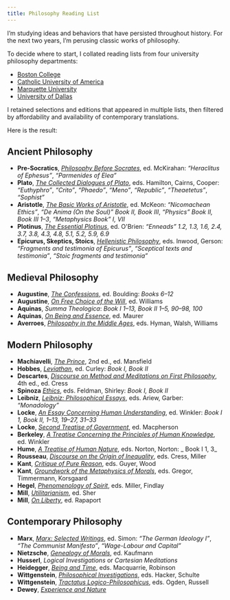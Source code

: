 ```yaml
---
title: Philosophy Reading List
---
```


I’m studying ideas and behaviors that have persisted throughout history. For the next two years, I’m perusing classic works of philosophy.

To decide where to start, I collated reading lists from four university philosophy departments:
- [Boston College][1]
- [Catholic University of America][2]
- [Marquette University][3]
- [University of Dallas][4]

I retained selections and editions that appeared in multiple lists, then filtered by affordability and availability of contemporary translations.

Here is the result:

## Ancient Philosophy
* **Pre-Socratics**, [_Philosophy Before Socrates_][5], ed. McKirahan: _“Heraclitus of Ephesus”_, _“Parmenides of Elea”_
* **Plato**, [_The Collected Dialogues of Plato_][6], eds. Hamilton, Cairns, Cooper: _“Euthyphro”_, _“Crito”_, _“Phaedo”_, _“Meno”_, _“Republic”_, _“Theaetetus”_, _“Sophist”_
* **Aristotle**, [_The Basic Works of Aristotle_][7], ed. McKeon: _“Nicomachean Ethics”_, _“De Anima (On the Soul)” Book II, Book III_, _“Physics” Book II, Book III 1–3_, _“Metaphysics Book” I, VII_
* **Plotinus**, [_The Essential Plotinus_][8], ed. O'Brien: _“Enneads” 1.2, 1.3, 1.6, 2.4, 3.7, 3.8, 4.3, 4.8, 5.1, 5.2, 5.9, 6.9_
* **Epicurus, Skeptics, Stoics**, [_Hellenistic Philosophy_][9], eds. Inwood, Gerson: _“Fragments and testimonia of Epicurus”_, _“Sceptical texts and testimonia”_, _“Stoic fragments and testimonia”_

## Medieval Philosophy
* **Augustine**, [_The Confessions_][10], ed. Boulding: _Books 6–12_
* **Augustine**, [_On Free Choice of the Will_][11], ed. Williams
* **Aquinas**, _Summa Theologica_: _Book I 1–13, Book II 1–5, 90–98, 100_
* **Aquinas**, [_On Being and Essence_][12], ed. Maurer
* **Averroes**, [_Philosophy in the Middle Ages_][13], eds. Hyman, Walsh, Williams

## Modern Philosophy
* **Machiavelli**, [_The Prince_][14], 2nd ed., ed. Mansfield
* **Hobbes**, [_Leviathan_][15], ed. Curley: _Book I, Book II_
* **Descartes**, [_Discourse on Method and Meditations on First Philosophy_][16], 4th ed., ed. Cress
* **Spinoza** [_Ethics_][17], eds. Feldman, Shirley: _Book I, Book II_
* **Leibniz**, [_Leibniz: Philosophical Essays_][18], eds. Ariew, Garber: _“Monadology”_
* **Locke**, [_An Essay Concerning Human Understanding_][19], ed. Winkler: _Book I 1, Book II, 1–13, 19–27, 31–33_
* **Locke**, [_Second Treatise of Government_][20], ed. Macpherson
* **Berkeley**, [_A Treatise Concerning the Principles of Human Knowledge_][21], ed. Winkler
* **Hume**, [_A Treatise of Human Nature_][22], eds. Norton, Norton: _ Book I 1, 3_
* **Rousseau**, [_Discourse on the Origin of Inequality_][23], eds. Cress, Miller
* **Kant**, [_Critique of Pure Reason_][24], eds. Guyer, Wood
* **Kant**, [_Groundwork of the Metaphysics of Morals_][25], eds. Gregor, Timmermann, Korsgaard
* **Hegel**, [_Phenomenology of Spirit_][26], eds. Miller, Findlay
* **Mill**, [_Utilitarianism_][27], ed. Sher
* **Mill**, [_On Liberty_][28], ed. Rapaport

## Contemporary Philosophy
* **Marx**, [_Marx: Selected Writings_][29], ed. Simon: _“The German Ideology I”_, _“The Communist Manifesto”_, _“Wage-Labour and Capital”_
* **Nietzsche**, [_Genealogy of Morals_][30], ed. Kaufmann
* **Husserl**, _Logical Investigations_ or _Cartesian Meditations_
* **Heidegger**, [_Being and Time_][31], eds. Macquarrie, Robinson
* **Wittgenstein**, [_Philosophical Investigations_][32], eds. Hacker, Schulte
* **Wittgenstein**, [_Tractatus Logico-Philosophicus_][33], eds. Ogden, Russell
* **Dewey**, [_Experience and Nature_][34]

[1]:	https://www.bc.edu/content/dam/files/schools/cas_sites/philosophy/pdf/Master's%20Comprehensive%20Reading%20List.pdf
[2]:	http://philosophy.cua.edu/res/docs/Approved-Reading-List-Editions.pdf
[3]:	http://www.marquette.edu/phil/documents/phdcomps.pdf
[4]:	https://udallas.edu/braniff/academics/phd/philosophy_phd/reading_list.php
[5]:	https://www.amazon.com/Philosophy-Before-Socrates-Introduction-Commentary/dp/1603841822
[6]:	https://www.amazon.com/Collected-Dialogues-Plato-Including-Bollingen/dp/0691097186/ref=sr_1_2
[7]:	https://www.amazon.com/Basic-Aristotle-Modern-Library-Classics/dp/0375757996/ref=sr_1_1
[8]:	https://www.amazon.com/Essential-Plotinus-Hackett-Classics/dp/0915144093/ref=sr_1_1
[9]:	https://www.amazon.com/Hellenistic-Philosophy-Hackett-Classics-Inwood/dp/0872203786/ref=sr_1_1
[10]:	https://www.amazon.com/Confessions-Works-Saint-Augustine-Translation/dp/1565481542/ref=sr_1_1?ie=UTF8&qid=1536467762&sr=8-1&keywords=1565481542&dpID=514XXXPYBYL&preST=_SY291_BO1,204,203,200_QL40_&dpSrc=srch
[11]:	https://www.amazon.com/Free-Choice-Will-Hackett-Classics/dp/0872201880/ref=sr_1_1
[12]:	https://www.amazon.com/Being-Essence-Mediaeval-Sources-Translation/dp/0888442505/ref=sr_1_1
[13]:	https://www.amazon.com/Philosophy-Middle-Ages-Christian-Traditions/dp/160384208X/ref=sr_1_1
[14]:	https://www.amazon.com/Prince-Second-Niccolo-Machiavelli/dp/0226500438/ref=sr_1_1
[15]:	https://www.amazon.com/Leviathan-selected-variants-Hackett-Classics/dp/0872201775/ref=sr_1_1
[16]:	https://www.amazon.com/Discourse-Method-Meditations-First-Philosophy/dp/0872204200/ref=sr_1_1
[17]:	https://www.amazon.com/Ethics-Treatise-Emendation-Intellect-Selected/dp/0872201309/ref=sr_1_1
[18]:	https://www.amazon.com/Leibniz-Philosophical-Essays-Hackett-Classics/dp/0872200620/ref=sr_1_1
[19]:	https://www.amazon.com/Essay-Concerning-Understanding-Hackett-Classics/dp/087220216X/ref=sr_1_1
[20]:	https://www.amazon.com/Second-Treatise-Government-Hackett-Classics/dp/0915144867/ref=sr_1_1
[21]:	https://www.amazon.com/Treatise-Concerning-Principles-Knowledge-Classics/dp/0915145391/ref=sr_1_1
[22]:	https://www.amazon.com/Treatise-Human-Nature-Oxford-Philosophical/dp/0198751729/ref=sr_1_1
[23]:	https://www.amazon.com/Discourse-Origin-Inequality-Hackett-Classics/dp/0872201503/ref=sr_1_1
[24]:	https://www.amazon.com/Critique-Reason-Cambridge-Works-Immanuel/dp/0521657296/ref=sr_1_1
[25]:	https://www.amazon.com/Kant-Groundwork-Metaphysics-Cambridge-Philosophy/dp/1107401062/ref=sr_1_1
[26]:	https://www.amazon.com/Phenomenology-Spirit-G-W-Hegel/dp/0198245971/ref=sr_1_1
[27]:	https://www.amazon.com/Utilitarianism-John-Stuart-Mill/dp/087220605X/ref=sr_1_1
[28]:	https://www.amazon.com/Liberty-Classics-John-Stuart-Mill/dp/0915144433/ref=sr_1_1
[29]:	https://www.amazon.com/Marx-Selected-Writings-Hackett-Classics/dp/0872202186/ref=sr_1_1
[30]:	https://www.amazon.com/Genealogy-Morals-Ecce-Homo/dp/0679724621/ref=sr_1_1
[31]:	https://www.amazon.com/Being-Harper-Perennial-Modern-Thought/dp/0061575593/ref=sr_1_1
[32]:	https://www.amazon.com/Philosophical-Investigations-Ludwig-Wittgenstein/dp/1405159286/ref=sr_1_1
[33]:	https://www.amazon.com/Tractatus-Logico-Philosophicus-Ludwig-Wittgenstein/dp/0486404455/ref=sr_1_1
[34]:	https://www.amazon.com/Experience-Nature-John-Dewey/dp/0486204715/ref=sr_1_1